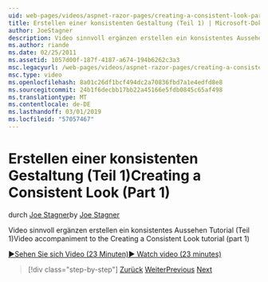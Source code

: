 ```yaml
---
uid: web-pages/videos/aspnet-razor-pages/creating-a-consistent-look-part-1
title: Erstellen einer konsistenten Gestaltung (Teil 1) | Microsoft-Dokumentation
author: JoeStagner
description: Video sinnvoll ergänzen erstellen ein konsistentes Aussehen Tutorial (Teil 1)
ms.author: riande
ms.date: 02/25/2011
ms.assetid: 1057d00f-187f-4187-a674-194b6262c3a3
msc.legacyurl: /web-pages/videos/aspnet-razor-pages/creating-a-consistent-look-part-1
msc.type: video
ms.openlocfilehash: 8a01c26df1bcf494dc2a70836fbd7a1e4edfd8e8
ms.sourcegitcommit: 24b1f6decbb17bb22a45166e5fdb0845c65af498
ms.translationtype: MT
ms.contentlocale: de-DE
ms.lasthandoff: 03/01/2019
ms.locfileid: "57057467"
---
```

<a name="creating-a-consistent-look-part-1"></a><span data-ttu-id="d9d1e-103">Erstellen einer konsistenten Gestaltung (Teil 1)</span><span class="sxs-lookup"><span data-stu-id="d9d1e-103">Creating a Consistent Look (Part 1)</span></span>
====================
<span data-ttu-id="d9d1e-104">durch [Joe Stagner](https://github.com/JoeStagner)</span><span class="sxs-lookup"><span data-stu-id="d9d1e-104">by [Joe Stagner](https://github.com/JoeStagner)</span></span>

<span data-ttu-id="d9d1e-105">Video sinnvoll ergänzen erstellen ein konsistentes Aussehen Tutorial (Teil 1)</span><span class="sxs-lookup"><span data-stu-id="d9d1e-105">Video accompaniment to the Creating a Consistent Look tutorial (part 1)</span></span>

[<span data-ttu-id="d9d1e-106">&#9654;Sehen Sie sich Video (23 Minuten)</span><span class="sxs-lookup"><span data-stu-id="d9d1e-106">&#9654; Watch video (23 minutes)</span></span>](https://channel9.msdn.com/Blogs/ASP-NET-Site-Videos/creating-a-consistent-look-part-1)

> [!div class="step-by-step"]
> <span data-ttu-id="d9d1e-107">[Zurück](introduction-to-aspnet-web-programming-using-the-razor-syntax.md)
> [Weiter](creating-a-consistent-look-part-2.md)</span><span class="sxs-lookup"><span data-stu-id="d9d1e-107">[Previous](introduction-to-aspnet-web-programming-using-the-razor-syntax.md)
[Next](creating-a-consistent-look-part-2.md)</span></span>

